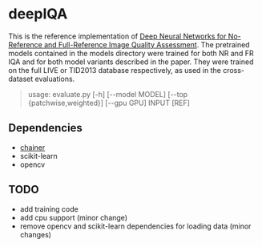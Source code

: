 # deepIQA

This is the reference implementation of [Deep Neural Networks for No-Reference and Full-Reference Image Quality Assessment][arxiv].
The pretrained models contained in the models directory were trained for both NR and FR IQA and for both model variants described in the paper.
They were trained on the full LIVE or TID2013 database respectively, as used in the cross-dataset evaluations. 

> usage: evaluate.py [-h] [--model MODEL] [--top {patchwise,weighted}]
>                   [--gpu GPU]
>                   INPUT [REF]

## Dependencies
* [chainer](http://chainer.org/)
* scikit-learn
* opencv

## TODO 
* add training code
* add cpu support (minor change)
* remove opencv and scikit-learn dependencies for loading data (minor changes)

[arxiv]: https://arxiv.org
